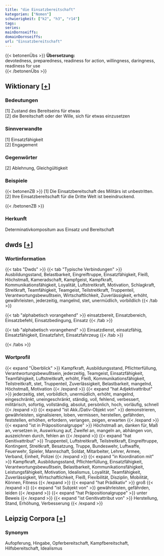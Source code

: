 ```yaml
---
title: "die Einsatzbereitschaft"
kategorien: ["Nomen"]
schwierigkeit: ["k2", "h3", "r14"]
tags:
series:
mainDornseiffs:
domainDornseiffs:
url: "Einsatzbereitschaft"
---
```


{{< betonenÜbs >}}
**Übersetzung:**  
devotedness, preparedness, readiness for action, willingness, daringness, readiness for use  
{{< /betonenÜbs >}}

## Wiktionary [[+](https://de.wiktionary.org/wiki/Einsatzbereitschaft)]

### Bedeutungen
[1] Zustand des Bereitseins für etwas  
[2] die Bereitschaft oder der Wille, sich für etwas einzusetzen  

### Sinnverwandte
[1] Einsatzfähigkeit  
[2] Engagement  

### Gegenwörter
[2] Ablehnung, Gleichgültigkeit  

### Beispiele
{{< betonenZB >}}
[1] Die Einsatzbereitschaft des Militärs ist unbestritten.  
[2] Ihre Einsatzbereitschaft für die Dritte Welt ist beeindruckend.  

{{< /betonenZB >}}
### Herkunft
Determinativkompositum aus Einsatz und Bereitschaft  



## dwds [[+](https://www.dwds.de/wb/Einsatzbereitschaft)]

### Wortinformation
{{< tabs "Dwds" >}}
{{< tab "Typische Verbindungen" >}}
Ausbildungsstand, Belastbarkeit, Eingreiftruppe, Einsatzfähigkeit, Fleiß, Höchstmaß, Kameradschaft, Kampfgeist, Kampfkraft, Kommunikationsfähigkeit, Loyalität, Luftstreitkraft, Motivation, Schlagkraft, Streitkraft, Teamfähigkeit, Teamgeist, Teilstreitkraft, Truppenteil, Verantwortungsbewußtsein, Wirtschaftlichkeit, Zuverlässigkeit, erhöht, gewährleisten, jederzeitig, mangelnd, stet, unermüdlich, vorbildlich
{{< /tab >}}

{{< tab "alphabetisch vorangehend" >}}
einsatzbereit, Einsatzbereich, Einsatzbefehl, Einsatzbedingung, Einsatz
{{< /tab >}}

{{< tab "alphabetisch vorangehend" >}}
Einsatzdienst, einsatzfähig, Einsatzfähigkeit, Einsatzfahrt, Einsatzfahrzeug
{{< /tab >}}

{{< /tabs >}}

### Wortprofil
{{< expand "Überblick" >}} Kampfkraft, Ausbildungsstand, Pflichterfüllung, Verantwortungsbewußtsein, jederzeitig, Teamgeist, Einsatzfähigkeit, Teamfähigkeit, Luftstreitkraft, erhöht, Fleiß, Kommunikationsfähigkeit, Teilstreitkraft, stet, Truppenteil, Zuverlässigkeit, Belastbarkeit, mangelnd, Höchstmaß, Motivation {{< /expand >}}
{{< expand "hat Adjektivattribut" >}} jederzeitig, stet, vorbildlich, unermüdlich, erhöht, mangelnd, eingeschränkt, uneingeschränkt, ständig, voll, fehlend, verbessert, militärisch, sofortig, vollständig, absolut, persönlich, hoch, vorläufig, schnell {{< /expand >}}
{{< expand "ist Akk./Dativ-Objekt von" >}} demonstrieren, gewährleisten, signalisieren, loben, vermissen, herstellen, gefährden, feststellen, erhöhen, erfordern, verlangen, zeigen, erwarten {{< /expand >}}
{{< expand "ist in Präpositionalgruppe" >}} Höchstmaß an, danken für, Maß an, versetzen in, Auswirkung auf, Zweifel an, mangeln an, abhängen von, auszeichnen durch, fehlen an {{< /expand >}}
{{< expand "hat Genitivattribut" >}} Truppenteil, Luftstreitkraft, Teilstreitkraft, Eingreiftruppe, Kontingent, Streitkraft, Besatzung, Truppe, Bundeswehr, Luftwaffe, Feuerwehr, Spieler, Mannschaft, Soldat, Mitarbeiter, Lehrer, Armee, Verband, Einheit, Polizei {{< /expand >}}
{{< expand "in Koordination mit" >}} Kampfkraft, Ausbildungsstand, Pflichterfüllung, Einsatzfähigkeit, Verantwortungsbewußtsein, Belastbarkeit, Kommunikationsfähigkeit, Leistungsfähigkeit, Motivation, Idealismus, Loyalität, Teamfähigkeit, Zuverlässigkeit, Wirtschaftlichkeit, Fleiß, Flexibilität, Disziplin, Mobilität, Können, Fitness {{< /expand >}}
{{< expand "hat Prädikativ" >}} groß {{< /expand >}}
{{< expand "ist Subjekt von" >}} gewährleisten, gefährden, leiden {{< /expand >}}
{{< expand "hat Präpositionalgruppe" >}} unter Beweis {{< /expand >}}
{{< expand "ist Genitivattribut von" >}} Herstellung, Stand, Erhöhung, Verbesserung {{< /expand >}}

## Leipzig Corpora [[+](https://corpora.uni-leipzig.de/en/res?word=Einsatzbereitschaft&corpusId=deu_newscrawl-public_2018)]


### Synonym
Aufopferung, Hingabe, Opferbereitschaft, Kampfbereitschaft, Hilfsbereitschaft, Idealismus

